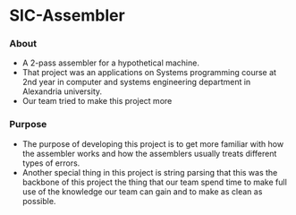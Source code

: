 # SIC-Assembler
### About
* A 2-pass assembler for a hypothetical machine.
* That project was an applications on Systems programming course at 2nd year in computer and systems engineering department
in Alexandria university.
* Our team tried to make this project more 
### Purpose
* The purpose of developing this project is to get more familiar with how the assembler works and how the assemblers usually treats 
different types of errors.
* Another special thing in this project is string parsing that this was the backbone of this project the thing that our team spend 
time to make full use of the knowledge our team can gain and to make as clean as possible.
